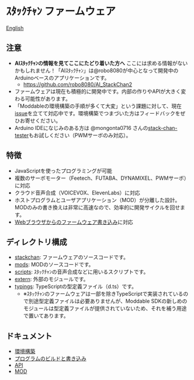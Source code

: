 # ｽﾀｯｸﾁｬﾝ ファームウェア

[English](./README.md)

## 注意

* __AIｽﾀｯｸﾁｬﾝの情報を見てここにたどり着いた方へ__ ここには求める情報がないかもしれません！「AIｽﾀｯｸﾁｬﾝ」は@robo8080が中心となって開発中のArduinoベースのアプリケーションです。
    * https://github.com/robo8080/AI_StackChan2
* ファームウェアは現在も積極的に開発中です。内部の作りやAPIが大きく変わる可能性があります。
* 「Moddableの環境構築の手順が多くて大変」という課題に対して、現在[issue](https://github.com/meganetaaan/stack-chan/issues/65)を立てて対応中です。環境構築でつまづいた方はフィードバックをぜひお寄せください。
* Arduino IDEになじみのある方は @mongonta0716 さんの[stack-chan-tester](https://github.com/mongonta0716/stack-chan-tester)もお試しください（PWMサーボのみ対応）。

## 特徴

* JavaScriptを使ったプログラミングが可能
* 複数のサーボモーター（Feetech、FUTABA、DYNAMIXEL、PWMサーボ）に対応
* クラウド音声合成（VOICEVOX、ElevenLabs）に対応
* ホストプログラムとユーザアプリケーション（MOD）が分離した設計。MODのみの書き換えは非常に高速なので、効率的に開発サイクルを回せます。
* [Webブラウザからのファームウェア書き込み](docs/flashing-firmware-web_ja.md)に対応

## ディレクトリ構成

- [stackchan](./stackchan/): ファームウェアのソースコードです。
- [mods](./mods/): MODのソースコードです。
- [scripts](./scripts/): ｽﾀｯｸﾁｬﾝの音声合成などに用いるスクリプトです。
- [extern](./extern/): 外部のモジュールです。
- [typings](./typings/): TypeScriptの型定義ファイル（d.ts）です。
    - ※ｽﾀｯｸﾁｬﾝのファームウェアは一部を除きTypeScriptで実装されているので別途型定義ファイルは必要ありませんが、Moddable SDKの新しめのモジュールは型定義ファイルが提供されていないため、それを補う用途で置いてあります。

## ドキュメント

- [環境構築](docs/getting-started_ja.md)
- [プログラムのビルドと書き込み](docs/flashing-firmware_ja.md)
- [API](docs/api_ja.md)
- [MOD](mods/README_ja.md)

